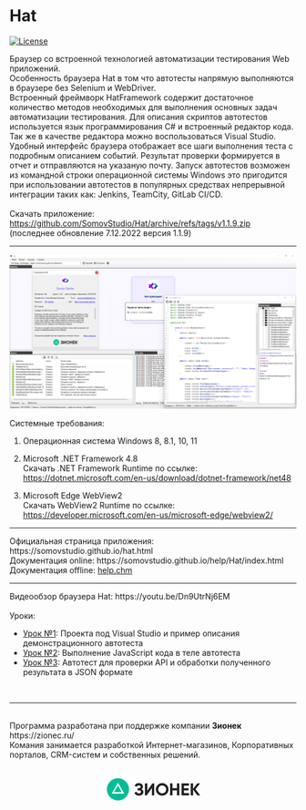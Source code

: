# Hat

[![License](http://img.shields.io/:license-mit-blue.svg)](https://github.com/SomovStudio/Hat/blob/main/LICENSE)

Браузер со встроенной технологией автоматизации тестирования Web приложений.
<br>
Особенность браузера Hat в том что автотесты напрямую выполняются в браузере без Selenium и WebDriver.
<br>
Встроенный фреймворк HatFramework содержит достаточное количество методов необходимых для выполнения основных задач автоматизации тестирования.
Для описания скриптов автотестов используется язык программирования C# и встроенный редактор кода. Так же в качестве редактора можно воспользоваться Visual Studio.
Удобный интерфейс браузера отображает все шаги выполнения теста с подробным описанием событий. 
Результат проверки формируется в отчет и отправляются на указаную почту. 
Запуск автотестов возможен из командной строки операционной системы Windows это пригодится при использовании автотестов в популярных средствах непрерывной интеграции таких как: Jenkins, TeamCity, GitLab CI/CD.
<br>
<br>Скачать приложение: https://github.com/SomovStudio/Hat/archive/refs/tags/v1.1.9.zip
<br>(последнее обновление 7.12.2022 версия 1.1.9)
<hr>

<p align="center">
  <img src="https://github.com/SomovStudio/Hat/blob/main/Img/screenshots/ScreenshotHat.png">
</p>

Системные требования:
1. Операционная система Windows 8, 8.1, 10, 11

2. Microsoft .NET Framework 4.8
<br>Скачать .NET Framework Runtime по ссылке: https://dotnet.microsoft.com/en-us/download/dotnet-framework/net48

3. Microsoft Edge WebView2
<br>Скачать WebView2 Runtime по ссылке: https://developer.microsoft.com/en-us/microsoft-edge/webview2/

<hr>
Официальная страница приложения: https://somovstudio.github.io/hat.html
<br>Документация online:  https://somovstudio.github.io/help/Hat/index.html
<br>Документация offline: <a href="https://github.com/SomovStudio/Hat/raw/main/Help/help.chm">help.chm</a>

<hr>
Видеообзор браузера Hat: https://youtu.be/Dn9UtrNj6EM
<br>
<br>
Уроки:
<ul>
	<li><a href="https://youtu.be/4qyzbEASw3E" target="_blank">Урок №1</a>: Проекта под Visual Studio и пример описания демонстрационного автотеста</li>
	<li><a href="https://youtu.be/WdfLl0Ys8y0" target="_blank">Урок №2</a>: Выполнение JavaScript кода в теле автотеста</li>
	<li><a href="https://youtu.be/dPRx4bqvZ4w" target="_blank">Урок №3</a>: Автотест для проверки API и обработки полученного результата в JSON формате</li>
</ul>
<br>

<hr>
<br>Программа разработана при поддержке компании <b>Зионек</b> https://zionec.ru/
<br>Комания занимается разработкой Интернет-магазинов, Корпоративных порталов, CRM-систем и собственных решений.
<br><br>
<p align="center">
  <img src="https://github.com/SomovStudio/Hat/blob/main/Img/partners/companyzionec.png">
</p>
